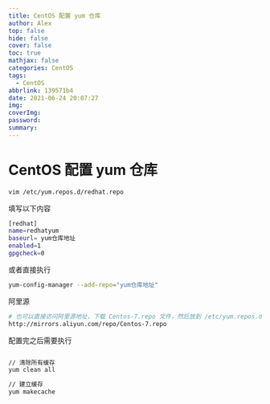```yaml
---
title: CentOS 配置 yum 仓库
author: Alex
top: false
hide: false
cover: false
toc: true
mathjax: false
categories: CentOS
tags:
  - CentOS
abbrlink: 139571b4
date: 2021-06-24 20:07:27
img:
coverImg:
password:
summary:
---
```


# CentOS 配置 yum 仓库

```sh
vim /etc/yum.repos.d/redhat.repo
```

填写以下内容

```sh
[redhat]
name=redhatyum
baseurl= yum仓库地址
enabled=1
gpgcheck=0
```

或者直接执行

```sh
yum-config-manager --add-repo="yum仓库地址"
```

阿里源

```sh
# 也可以直接访问阿里源地址，下载 Centos-7.repo 文件，然后放到 /etc/yum.repos.d 目录中
http://mirrors.aliyun.com/repo/Centos-7.repo
```

配置完之后需要执行

```sh

// 清除所有缓存
yum clean all

// 建立缓存
yum makecache
```
